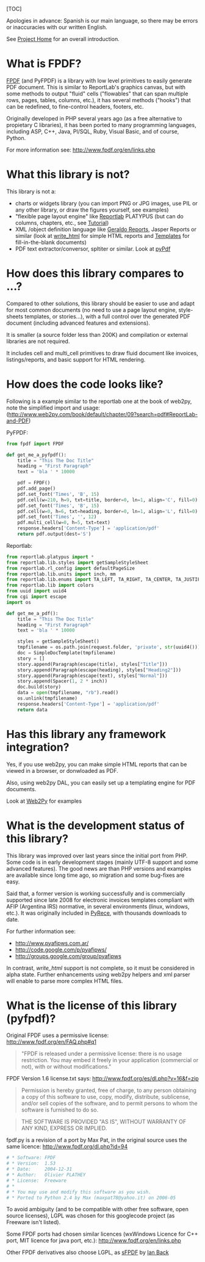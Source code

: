 [TOC]

Apologies in advance: Spanish is our main language, so there may be errors or 
inaccuracies with our written English.

See [Project Home](https://github.com/reingart/pyfpdf) for an overall 
introduction.

# What is FPDF? #

[FPDF](http://www.fpdf.org) (and PyFPDF) is a library with low level primitives
to easily generate PDF document. This is similar to ReportLab's graphics canvas,
but with some methods to output "fluid" cells ("flowables" that can span 
multiple rows, pages, tables, columns, etc.), it has several methods ("hooks") 
that can be redefined, to fine-control headers, footers, etc.

Originally developed in PHP several years ago (as a free alternative to 
propietary C libraries), it has been ported to many programming languages, 
including ASP, C++, Java, Pl/SQL, Ruby, Visual Basic, and of course, Python.

For more information see: <http://www.fpdf.org/en/links.php>

# What this library **is not**? #

This library is not a:

  * charts or widgets library (you can import PNG or JPG images, use PIL or any
    other library, or draw the figures yourself, see examples)
  * "flexible page layout engine" like 
    [Reportlab](http://www.reportlab.com/opensource/) PLATYPUS (but can do 
    columns, chapters, etc., see [Tutorial](Tutorial.md))
  * XML /object definition language like 
    [Geraldo Reports](http://www.geraldoreports.org/), Jasper Reports or similar
    (look at [write_html](reference/WriteHTML.md) for simple HTML reports and 
    [Templates](Templates.md) for fill-in-the-blank documents)
  * PDF text extractor/conversor, spltiter or similar. Look at 
    [pyPdf](https://pypi.python.org/pypi/pyPdf)

# How does this library compares to ...? #

Compared to other solutions, this library should be easier to use and adapt for
most common documents (no need to use a page layout engine, style-sheets 
templates, or stories...), with a full control over the generated PDF document 
(including advanced features and extensions).

It is smaller (a source folder less than 200K) and compilation or external 
libraries are not required.

It includes cell and multi\_cell primitives to draw fluid document like 
invoices, listings/reports, and basic support for HTML rendering.

# How does the code looks like? #

Following is a example similar to the reportlab one at the book of web2py, note
the simplified import and usage:
(<http://www.web2py.com/book/default/chapter/09?search=pdf#ReportLab-and-PDF>)

PyFPDF:
```python
from fpdf import FPDF

def get_me_a_pyfpdf():
    title = "This The Doc Title"
    heading = "First Paragraph"
    text = 'bla ' * 10000

    pdf = FPDF()
    pdf.add_page()
    pdf.set_font('Times', 'B', 15)
    pdf.cell(w=210, h=9, txt=title, border=0, ln=1, align='C', fill=0)
    pdf.set_font('Times', 'B', 15)
    pdf.cell(w=0, h=6, txt=heading, border=0, ln=1, align='L', fill=0)
    pdf.set_font('Times', '', 12)
    pdf.multi_cell(w=0, h=5, txt=text)
    response.headers['Content-Type'] = 'application/pdf'
    return pdf.output(dest='S')
```

Reportlab:
```python
from reportlab.platypus import *
from reportlab.lib.styles import getSampleStyleSheet
from reportlab.rl_config import defaultPageSize
from reportlab.lib.units import inch, mm
from reportlab.lib.enums import TA_LEFT, TA_RIGHT, TA_CENTER, TA_JUSTIFY
from reportlab.lib import colors
from uuid import uuid4
from cgi import escape
import os

def get_me_a_pdf():
    title = "This The Doc Title"
    heading = "First Paragraph"
    text = 'bla ' * 10000

    styles = getSampleStyleSheet()
    tmpfilename = os.path.join(request.folder, 'private', str(uuid4()))
    doc = SimpleDocTemplate(tmpfilename)
    story = []
    story.append(Paragraph(escape(title), styles["Title"]))
    story.append(Paragraph(escape(heading), styles["Heading2"]))
    story.append(Paragraph(escape(text), styles["Normal"]))
    story.append(Spacer(1, 2 * inch))
    doc.build(story)
    data = open(tmpfilename, "rb").read()
    os.unlink(tmpfilename)
    response.headers['Content-Type'] = 'application/pdf'
    return data
```

# Has this library any framework integration? #

Yes, if you use web2py, you can make simple HTML reports that can be viewed in a
browser, or donwloaded as PDF.

Also, using web2py DAL, you can easily set up a templating engine for PDF 
documents.

Look at [Web2Py](Web2Py.md) for examples

# What is the development status of this library? #

This library was improved over last years since the initial port from PHP. Some 
code is in early development stages (mainly UTF-8 support and some advanced 
features). The good news are than PHP versions and examples are available since
long time ago, so migration and some bug-fixes are easy.

Said that, a former version is working successfully and is commercially 
supported since late 2008 for electronic invoices templates compliant with AFIP
(Argentina IRS) normative, in several environments (linux, windows, etc.). It 
was originally included in 
[PyRece](http://code.google.com/p/pyafipws/wiki/ProjectSummary), with thousands 
downloads to date.

For further information see:

  * <http://www.pyafipws.com.ar/>
  * <http://code.google.com/p/pyafipws/>
  * <http://groups.google.com/group/pyafipws>

In contrast, _write_html_ support is not complete, so it must be considered in 
alpha state. Further enhancements using web2py helpers and xml parser will 
enable to parse more complex HTML files.

# What is the license of this library (pyfpdf)? #

Original FPDF uses a permissive license:
<http://www.fpdf.org/en/FAQ.php#q1>

> "FPDF is released under a permissive license: there is no usage
> restriction. You may embed it freely in your application (commercial
> or not), with or without modifications."

FPDF Version 1.6 license.txt says:
<http://www.fpdf.org/es/dl.php?v=16&f=zip>

> Permission is hereby granted, free of charge, to any person obtaining a copy
> of this software to use, copy, modify, distribute, sublicense, and/or sell
> copies of the software, and to permit persons to whom the software is furnished
> to do so.

> THE SOFTWARE IS PROVIDED "AS IS", WITHOUT WARRANTY OF ANY KIND, EXPRESS OR IMPLIED.

fpdf.py is a revision of a port by Max Pat, in the original source uses the same
licence: <http://www.fpdf.org/dl.php?id=94>

```python
# * Software: FPDF
# * Version:  1.53
# * Date:     2004-12-31
# * Author:   Olivier PLATHEY
# * License:  Freeware
# *
# * You may use and modify this software as you wish.
# * Ported to Python 2.4 by Max (maxpat78@yahoo.it) on 2006-05
```

To avoid ambiguity (and to be compatible with other free software, open source 
licenses), LGPL was chosen for this googlecode project (as Freeware isn't 
listed).

Some FPDF ports had chosen similar licences (wxWindows Licence for C++ port, 
MIT licence for java port, etc.): <http://www.fpdf.org/en/links.php>

Other FPDF derivatives also choose LGPL, as 
[sFPDF](http://www.fpdf.org/en/script/script91.php) by 
[Ian Back](mailto:ian@bpm1.com?subject=sFPDF)

